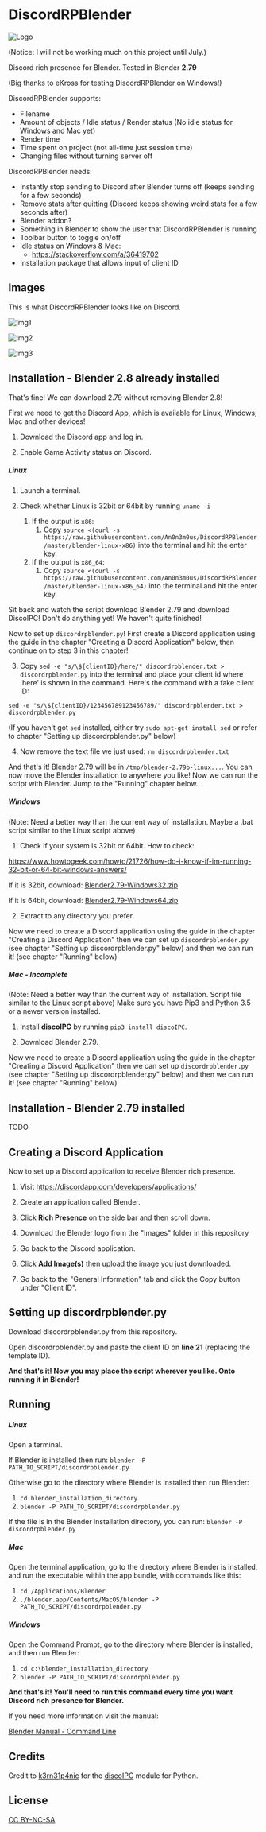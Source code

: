 # DiscordRPBlender

![Logo](https://raw.githubusercontent.com/An0n3m0us/DiscordRPBlender/master/images/DiscordRPBlender.png)

(Notice: I will not be working much on this project until July.)

Discord rich presence for Blender. Tested in Blender **2.79**

(Big thanks to eKross for testing DiscordRPBlender on Windows!)

DiscordRPBlender supports:
- Filename
- Amount of objects / Idle status / Render status (No idle status for Windows and Mac yet)
- Render time
- Time spent on project (not all-time just session time)
- Changing files without turning server off

DiscordRPBlender needs:
- Instantly stop sending to Discord after Blender turns off (keeps sending for a few seconds)
- Remove stats after quitting (Discord keeps showing weird stats for a few seconds after)
- Blender addon?
- Something in Blender to show the user that DiscordRPBlender is running
- Toolbar button to toggle on/off
- Idle status on Windows & Mac:
  - https://stackoverflow.com/a/36419702
- Installation package that allows input of client ID

## Images

This is what DiscordRPBlender looks like on Discord.

![Img1](https://raw.githubusercontent.com/An0n3m0us/DiscordRPBlender/master/images/ImgIdle.png)

![Img2](https://raw.githubusercontent.com/An0n3m0us/DiscordRPBlender/master/images/ImgWorking.png)

![Img3](https://raw.githubusercontent.com/An0n3m0us/DiscordRPBlender/master/images/ImgRendering.png)

## Installation - Blender 2.8 already installed
That's fine! We can download 2.79 without removing Blender 2.8!

First we need to get the Discord App, which is available for Linux, Windows, Mac and other devices!

1. Download the Discord app and log in.

2. Enable Game Activity status on Discord.

##### Linux
1. Launch a terminal.

2. Check whether Linux is 32bit or 64bit by running `uname -i`
	1. If the output is `x86`:
		1. Copy `source <(curl -s https://raw.githubusercontent.com/An0n3m0us/DiscordRPBlender/master/blender-linux-x86)` into the terminal and hit the enter key.
	2. If the output is `x86_64`:
		1. Copy `source <(curl -s https://raw.githubusercontent.com/An0n3m0us/DiscordRPBlender/master/blender-linux-x86_64)` into the terminal and hit the enter key.

Sit back and watch the script download Blender 2.79 and download DiscoIPC! Don't do anything yet! We haven't quite finished!

Now to set up `discordrpblender.py`! First create a Discord application using the guide in the chapter "Creating a Discord Application" below, then continue on to step 3 in this chapter!

3. Copy `sed -e "s/\${clientID}/here/" discordrpblender.txt > discordrpblender.py` into the terminal and place your client id where 'here' is shown in the command. Here's the command with a fake client ID:

`sed -e "s/\${clientID}/123456789123456789/" discordrpblender.txt > discordrpblender.py`

(If you haven't got `sed` installed, either try `sudo apt-get install sed` or refer to chapter "Setting up discordrpblender.py" below)

4. Now remove the text file we just used: `rm discordrpblender.txt`

And that's it! Blender 2.79 will be in `/tmp/blender-2.79b-linux...`. You can now move the Blender installation to anywhere you like! Now we can run the script with Blender. Jump to the "Running" chapter below.

##### Windows
(Note: Need a better way than the current way of installation. Maybe a .bat script similar to the Linux script above)

1. Check if your system is 32bit or 64bit. How to check:

https://www.howtogeek.com/howto/21726/how-do-i-know-if-im-running-32-bit-or-64-bit-windows-answers/

If it is 32bit, download: [Blender2.79-Windows32.zip](http://www.mediafire.com/file/x2pqmu8mq03szxw/Blender2.79-Windows32.zip/file)

If it is 64bit, download: [Blender2.79-Windows64.zip](http://www.mediafire.com/file/5yku17tvdi1iyk2/Blender2.79-Windows64.zip/file)

2. Extract to any directory you prefer.

Now we need to create a Discord application using the guide in the chapter "Creating a Discord Application" then we can set up `discordrpblender.py` (see chapter "Setting up discordrpblender.py" below) and then we can run it! (see chapter "Running" below)

##### Mac - Incomplete
(Note: Need a better way than the current way of installation. Script file similar to the Linux script above)
Make sure you have Pip3 and Python 3.5 or a newer version installed.
1. Install **discoIPC** by running `pip3 install discoIPC`.

2. Download Blender 2.79.

Now we need to create a Discord application using the guide in the chapter "Creating a Discord Application" then we can set up `discordrpblender.py` (see chapter "Setting up discordrpblender.py" below) and then we can run it! (see chapter "Running" below)

## Installation - Blender 2.79 installed
TODO

## Creating a Discord Application

Now to set up a Discord application to receive Blender rich presence.

1. Visit https://discordapp.com/developers/applications/

2. Create an application called Blender.

3. Click **Rich Presence** on the side bar and then scroll down.

4. Download the Blender logo from the "Images" folder in this repository

5. Go back to the Discord application.

6. Click **Add Image(s)** then upload the image you just downloaded.

7. Go back to the "General Information" tab and click the Copy button under "Client ID".

## Setting up discordrpblender.py

Download discordrpblender.py from this repository.

Open discordrpblender.py and paste the client ID on **line 21** (replacing the template ID).

**And that's it! Now you may place the script wherever you like. Onto running it in Blender!**

## Running
##### Linux
Open a terminal.

If Blender is installed then run:
`blender -P PATH_TO_SCRIPT/discordrpblender.py`

Otherwise go to the directory where Blender is installed then run Blender:
1. `cd blender_installation_directory`
2. `blender -P PATH_TO_SCRIPT/discordrpblender.py`

If the file is in the Blender installation directory, you can run:
`blender -P discordrpblender.py`

##### Mac
Open the terminal application, go to the directory where Blender is installed, and run the executable within the app bundle, with commands like this:
1. `cd /Applications/Blender`
2. `./blender.app/Contents/MacOS/blender -P PATH_TO_SCRIPT/discordrpblender.py`

##### Windows
Open the Command Prompt, go to the directory where Blender is installed, and then run Blender:
1. `cd c:\blender_installation_directory`
2. `blender -P PATH_TO_SCRIPT/discordrpblender.py`

**And that's it! You'll need to run this command every time you want Discord rich presence for Blender.**

If you need more information visit the manual:

[Blender Manual - Command Line](https://docs.blender.org/manual/en/latest/render/workflows/command_line.html)

## Credits

Credit to [k3rn31p4nic](https://github.com/k3rn31p4nic/) for the [discoIPC](https://github.com/k3rn31p4nic/discoIPC) module for Python.

## License
[CC BY-NC-SA](https://creativecommons.org/licenses/by-nc-sa/4.0/)

